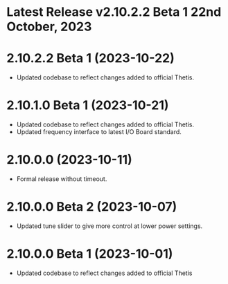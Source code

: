 # Latest Release v2.10.2.2 Beta 1 22nd October, 2023

# 2.10.2.2 Beta 1 (2023-10-22)
- Updated codebase to reflect changes added to official Thetis.

# 2.10.1.0 Beta 1 (2023-10-21)
- Updated codebase to reflect changes added to official Thetis.
- Updated frequency interface to latest I/O Board standard.

# 2.10.0.0 (2023-10-11)
- Formal release without timeout.

# 2.10.0.0 Beta 2 (2023-10-07)
- Updated tune slider to give more control at lower power settings.

# 2.10.0.0 Beta 1 (2023-10-01)
- Updated codebase to reflect changes added to official Thetis



